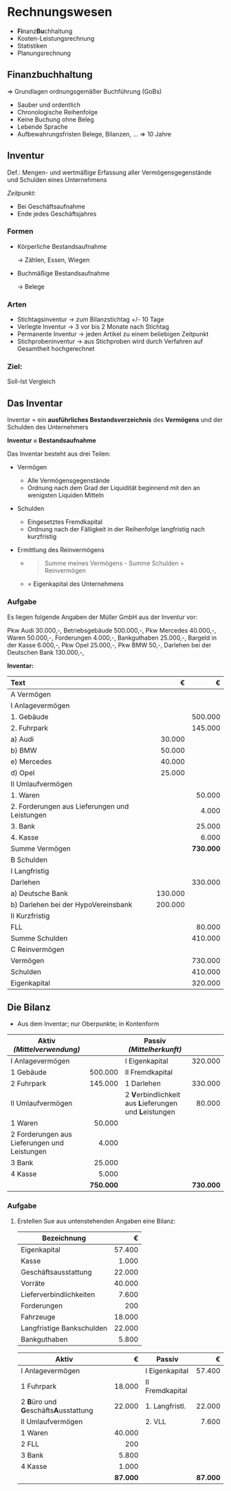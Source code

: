 <!--15.09.2021-->

# Rechnungswesen

- **Fi**nanz**Bu**chhaltung
- Kosten-Leistungsrechnung
- Statistiken
- Planungsrechnung

## Finanzbuchhaltung

=> Grundlagen ordnungsgemäßer Buchführung (GoBs)

 - Sauber und ordentlich
 - Chronologische Reihenfolge
 - Keine Buchung ohne Beleg
 - Lebende Sprache
 - Aufbewahrungsfristen Belege, Bilanzen, ... => 10 Jahre

## Inventur

Def.: Mengen- und wertmäßige Erfassung aller Vermögensgegenstände und Schulden eines Unternehmens  

*Zeitpunkt:*

- Bei Geschäftsaufnahme
- Ende jedes Geschäftsjahres

<!--20.09.2021-->

### Formen

- Körperliche Bestandsaufnahme

  -> Zählen,  Essen, Wiegen

- Buchmäßige Bestandsaufnahme

  -> Belege

### Arten

- Stichtagsinventur -> zum Bilanzstichtag +/- 10 Tage
- Verlegte Inventur -> 3 vor bis 2 Monate nach Stichtag
- Permanente Inventur -> jeden Artikel zu einem beliebigen Zeitpunkt
- Stichprobeninventur -> aus Stichproben wird durch Verfahren auf Gesamtheit hochgerechnet

### Ziel: 

Soll-Ist Vergleich

## Das Inventar

Inventar = ein **ausführliches Bestandsverzeichnis** des **Vermögens** und der Schulden des Unternehmers

**Inventur = Bestandsaufnahme**

Das Inventar besteht aus drei Teilen: 

- Vermögen

  - Alle Vermögensgegenstände
  - Ordnung nach dem Grad der Liquidität beginnend mit den an wenigsten Liquiden Mitteln

- Schulden

  - Eingesetztes Fremdkapital
  - Ordnung nach der Fälligkeit in der Reihenfolge langfristig nach kurzfristig

- Ermittlung des Reinvermögens

  - > Summe meines Vermögens - Summe Schulden = Reinvermögen

  - = Eigenkapital des Unternehmens

### Aufgabe

Es liegen folgende Angaben der Müller GmbH aus der Inventur vor:

Pkw Audi 30.000,-, Betriebsgebäude 500.000,-, Pkw Mercedes 40.000,-, Waren 50.000,-, Forderungen 4.000,-, Bankguthaben 25.000,-, Bargeld in der Kasse 6.000,-, Pkw Opel 25.000,-, Pkw BMW 50,-, Darlehen bei der Deutschen Bank 130.000,-,

**Inventar:**

| Text                                          |       € |           € |
| :-------------------------------------------- | ------: | ----------: |
| A Vermögen                                    |         |             |
| I Anlagevermögen                              |         |             |
| 1. Gebäude                                    |         |     500.000 |
| 2. Fuhrpark                                   |         |     145.000 |
| a) Audi                                       |  30.000 |             |
| b) BMW                                        |  50.000 |             |
| e) Mercedes                                   |  40.000 |             |
| d) Opel                                       |  25.000 |             |
| II Umlaufvermögen                             |         |             |
| 1. Waren                                      |         |      50.000 |
| 2. Forderungen aus Lieferungen und Leistungen |         |       4.000 |
| 3. Bank                                       |         |      25.000 |
| 4. Kasse                                      |         |       6.000 |
| Summe Vermögen                                |         | **730.000** |
| B Schulden                                    |         |             |
| I Langfristig                                 |         |             |
| Darlehen                                      |         |     330.000 |
| a) Deutsche Bank                              | 130.000 |             |
| b) Darlehen bei der HypoVereinsbank           | 200.000 |             |
| II Kurzfristig                                |         |             |
| FLL                                           |         |      80.000 |
| Summe Schulden                                |         |     410.000 |
| C Reinvermögen                                |         |             |
| Vermögen                                      |         |     730.000 |
| Schulden                                      |         |     410.000 |
| Eigenkapital                                  |         |     320.000 |

## Die Bilanz

- Aus dem Inventar; nur Oberpunkte; in Kontenform

| Aktiv *(Mittelverwendung)*                   |             | Passiv *(Mittelherkunft)*                                    |             |
| -------------------------------------------- | ----------: | ------------------------------------------------------------ | ----------: |
| I Anlagevermögen                             |             | I Eigenkapital                                               |     320.000 |
| 1 Gebäude                                    |     500.000 | II Fremdkapital                                              |             |
| 2 Fuhrpark                                   |     145.000 | 1 Darlehen                                                   |     330.000 |
| II Umlaufvermögen                            |             | 2 **V**erbindlichkeit aus **L**ieferungen und **L**eistungen |      80.000 |
| 1 Waren                                      |      50.000 |                                                              |             |
| 2 Forderungen aus Lieferungen und Leistungen |       4.000 |                                                              |             |
| 3 Bank                                       |      25.000 |                                                              |             |
| 4 Kasse                                      |       5.000 |                                                              |             |
|                                              | **750.000** |                                                              | **730.000** |

### Aufgabe

1. Erstellen Sue aus untenstehenden Angaben eine Bilanz:

   | Bezeichnung               |      € |
   | ------------------------- | -----: |
   | Eigenkapital              | 57.400 |
   | Kasse                     |  1.000 |
   | Geschäftsausstattung      | 22.000 |
   | Vorräte                   | 40.000 |
   | Lieferverbindlichkeiten   |  7.600 |
   | Forderungen               |    200 |
   | Fahrzeuge                 | 18.000 |
   | Langfristige Bankschulden | 22.000 |
   | Bankguthaben              |  5.800 |

   | Aktiv                                       |          € | Passiv          |          € |
   | ------------------------------------------- | ---------: | --------------- | ---------: |
   | I Anlagevermögen                            |            | I Eigenkapital  |     57.400 |
   | 1 Fuhrpark                                  |     18.000 | II Fremdkapital |            |
   | 2 **B**üro und **G**eschäfts**A**usstattung |     22.000 | 1. Langfristl.  |     22.000 |
   | II Umlaufvermögen                           |            | 2. VLL          |      7.600 |
   | 1 Waren                                     |     40.000 |                 |            |
   | 2 FLL                                       |        200 |                 |            |
   | 3 Bank                                      |      5.800 |                 |            |
   | 4 Kasse                                     |      1.000 |                 |            |
   |                                             | **87.000** |                 | **87.000** |

